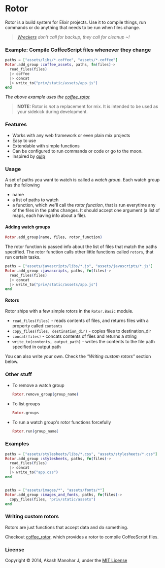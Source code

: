 # Rotor

Rotor is a build system for Elixir projects. Use it to compile things, run commands or do anything that needs to be run when files change.

> *[Wreckers][1] don't call for backup, they call for cleanup ~!*

[1]: http://en.wikipedia.org/wiki/Wreckers_(Transformers)


### Example: Compile CoffeeScript files whenever they change

```elixir
paths = ["assets/libs/*.coffee", "assets/*.coffee"]
Rotor.add_group :coffee_assets, paths, fn(files)->
  read_files(files)
  |> coffee
  |> concat
  |> write_to("priv/static/assets/app.js")
end
```

*The above example uses the [coffee_rotor](https://github.com/HashNuke/coffee_rotor).*


> **NOTE:** Rotor is *not* a replacement for mix. It is intended to be used as your sidekick during development.


### Features

* Works with any web framework or even plain mix projects
* Easy to use
* Extendable with simple functions
* Can be configured to run commands or code or go to the moon.
* Inspired by [gulp](https://github.com/gulpjs/gulp)


### Usage

A set of paths you want to watch is called a *watch group*. Each watch group has the following

* name
* a list of paths to watch
* a function, which we'll call the *rotor function*, that is run everytime any of the files in the paths changes. It should accept one argument (a list of maps, each having info about a file).


#### Adding watch groups

```elixir
Rotor.add_group(name, files, rotor_function)
```

The rotor function is passed info about the list of files that match the paths specified. The rotor function calls other little functions called `rotors`, that run certain tasks.


```elixir
paths = ["assets/javascripts/libs/*.js", "assets/javascripts/*.js"]
Rotor.add_group :javascripts, paths, fn(files)->
  read_files(files)
  |> concat
  |> write_to("priv/static/assets/app.js")
end
```

#### Rotors

Rotor ships with a few simple rotors in the `Rotor.Basic` module.

* `read_files(files)` - reads contents of files, and returns files with a property called `contents`
* `copy_files(files, destination_dir)` - copies files to destination_dir
* `concat(files)` - concats contents of files and returns a string
* `write_to(contents, output_path)` - writes the contents to the file path specified in output path

You can also write your own. Check the *"Writing custom rotors"* section below.


### Other stuff

* To remove a watch group

    ```elixir
    Rotor.remove_group(group_name)
    ```

* To list groups

    ```elixir
    Rotor.groups
    ```

* To run a watch group's rotor functions forcefully

    ```elixir
    Rotor.run(group_name)
    ```

### Examples

```elixir
paths = ["assets/stylesheets/libs/*.css", "assets/stylesheets/*.css"]
Rotor.add_group :stylesheets, paths, fn(files)->
  read_files(files)
  |> concat
  |> write_to("app.css")
end


paths = ["assets/images/*", "assets/fonts/*"]
Rotor.add_group :images_and_fonts, paths, fn(files)->
  copy_files(files, "priv/static/assets")
end
```

### Writing custom rotors

Rotors are just functions that accept data and do something.

Checkout [coffee_rotor](https://github.com/HashNuke/coffee_rotor), which provides a rotor to compile CoffeeScript files.


### License

Copyright © 2014, Akash Manohar J, under the [MIT License](http://opensource.org/licenses/MIT)
